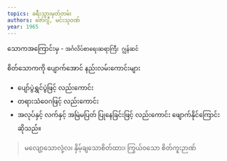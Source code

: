 ```yaml
---
topics: ခရီးသွားမှတ်တမ်း
authors: ဇော်ဂျီ, မင်းသုဝဏ်
year: 1965
---
```


သောကအကြောင်းမှ - `အင်္ဂလိပ်စာရေးဆရာကြီး ဂျွန်ဆင်`

စိတ်သောကကို ပျောက်အောင် နည်းလမ်းကောင်းများ 
- ပျော်ပွဲရွှင်ပွဲဖြင့် လည်းကောင်း
- တရားသံဝေဂဖြင့် လည်းကောင်း
- အလုပ်နှင့် လက်နှင့် အမြဲမပြတ် ပြုနေခြင်းဖြင့် လည်းကောင်း 
ဖျောက်နိုင်ကြောင်း ဆိုသည်။

> မလျော့သောလုံ့လ၊ နှိမ့်ချသောစိတ်ထား၊ ကြွယ်ဝသော စိတ်ကူးဉာဏ် 

